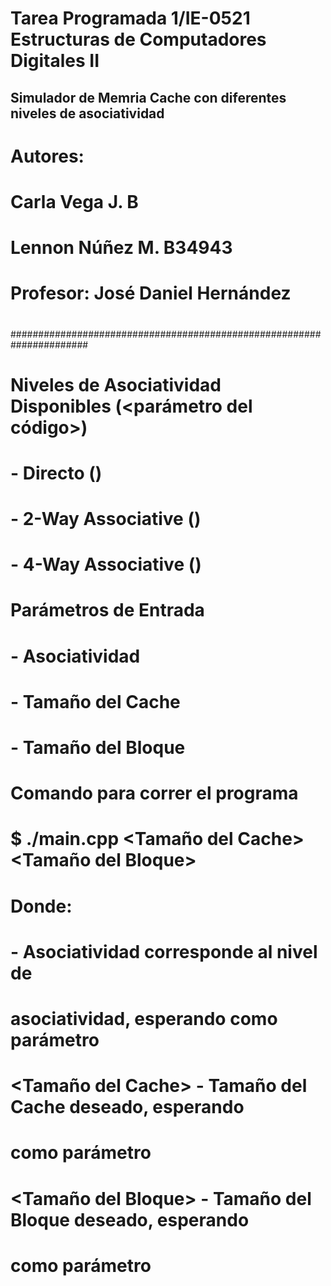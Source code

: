 # Tarea Programada 1/IE-0521 Estructuras de Computadores Digitales II
## Simulador de Memria Cache con diferentes niveles de asociatividad
#
# Autores:
#         Carla Vega J.    B
#         Lennon Núñez M.  B34943
# Profesor: José Daniel Hernández
#
######################################################################
#
# Niveles de Asociatividad Disponibles (<parámetro del código>)
#               - Directo ()
#               - 2-Way Associative ()
#               - 4-Way Associative ()
# 
# Parámetros de Entrada
#               - Asociatividad
#               - Tamaño del Cache
#               - Tamaño del Bloque
#
# Comando para correr el programa
#  $ ./main.cpp <asociatividad> <Tamaño del Cache> <Tamaño del Bloque>
#     Donde:
#      <asociatividad>      - Asociatividad corresponde al nivel de 
#                   asociatividad, esperando como parámetro 
#      <Tamaño del Cache>   - Tamaño del Cache deseado, esperando 
#                   como parámetro 
#       <Tamaño del Bloque> - Tamaño del Bloque deseado, esperando
#                   como parámetro 
